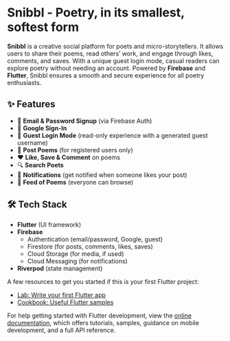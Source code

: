 # Snibbl - Poetry, in its smallest, softest form

**Snibbl** is a creative social platform for poets and micro-storytellers. It allows users to share their poems, read others’ work, and engage through likes, comments, and saves. With a unique guest login mode, casual readers can explore poetry without needing an account. Powered by **Firebase** and **Flutter**, Snibbl ensures a smooth and secure experience for all poetry enthusiasts.

## ✨ Features
- 📩 **Email & Password Signup** (via Firebase Auth)  
- 🔑 **Google Sign-In**  
- 👤 **Guest Login Mode** (read-only experience with a generated guest username)  
- 📝 **Post Poems** (for registered users only)  
- ❤️ **Like, Save & Comment** on poems  
- 🔍 **Search Poets**  
- 🔔 **Notifications** (get notified when someone likes your post)  
- 📰 **Feed of Poems** (everyone can browse)  

## 🛠 Tech Stack
- **Flutter** (UI framework)  
- **Firebase**  
  - Authentication (email/password, Google, guest)  
  - Firestore (for posts, comments, likes, saves)  
  - Cloud Storage (for media, if used)  
  - Cloud Messaging (for notifications)  
- **Riverpod** (state management)  


A few resources to get you started if this is your first Flutter project:

- [Lab: Write your first Flutter app](https://docs.flutter.dev/get-started/codelab)
- [Cookbook: Useful Flutter samples](https://docs.flutter.dev/cookbook)

For help getting started with Flutter development, view the
[online documentation](https://docs.flutter.dev/), which offers tutorials,
samples, guidance on mobile development, and a full API reference.
